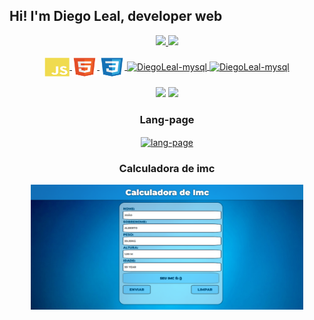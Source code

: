 ## Hi! I'm Diego Leal, developer web

<div align="center" >
  <a href="https://github.com/Diegoleal225">
  <img height="150em"  src="https://github-readme-stats.vercel.app/api?username=Diegoleal225&show_icons=true&theme=dark&include_all_commits=true&count_private=true"/>
  <img height="150em" src="https://github-readme-stats.vercel.app/api/top-langs/?username=Diegoleal225&layout=compact&langs_count=7&theme=dark"/>
</div>
<div   style="display: inline_block" align="center"><br>
  <img align="center" alt="DiegoLeal-Js" height="30" width="40"  src="https://raw.githubusercontent.com/devicons/devicon/master/icons/javascript/javascript-plain.svg" target="_blank">
  <img align="center" alt="DiegoLeal-HTML" height="30" width="40" src="https://raw.githubusercontent.com/devicons/devicon/master/icons/html5/html5-original.svg" target="_blank">
  <img align="center" alt="DiegoLeal-CSS" height="30" width="40" src="https://raw.githubusercontent.com/devicons/devicon/master/icons/css3/css3-original.svg" target="_blank">
  <img align="center" alt="DiegoLeal-mysql" height="30" width="40" src="https://img.shields.io/badge/Oracle-F80000?style=for-the-badge&logo=Oracle&logoColor=white" target="_blank">
  <img align="center" alt="DiegoLeal-mysql" height="30" width="40" src="https://img.shields.io/badge/MySQL-005C84?style=for-the-badge&logo=mysql&logoColor=white" target="_blank">
</div>
<br>   
  <div align="center">
  <a href="https://www.linkedin.com/in/di%C3%AAgo-leal-02505a23a"> <img height="30" align:"center" src="https://img.shields.io/badge/LinkedIn-0077B5?style=for-the-badge&logo=linkedin&logoColor=white" target="_blank"></a>  
  <a href="https://api.whatsapp.com/send/?phone=77981338523&text&type=phone_number&app_absent=0" target="_blank"><img height="30"     align:"center" src="https://img.shields.io/badge/WhatsApp-25D366?style=for-the-badge&logo=whatsapp&logoColor=white" target="_blank"></a>
  </div>
  <div align="center">  
    <h3> Lang-page</h3>
    <a href="https://diegoleal225.github.io/project-lang-page/lang.html"><img  align="center" alt="lang-page" height="200em" width"200em" src="https://github.com/Diegoleal225/project-lang-page/blob/main/assets/img/walpaper.png?raw=true" target="_blank"></a>   
  </div>
    <div align="center">  
    <h3> Calculadora de imc</h3>
    <a href="https://diegoleal225.github.io/project-calculadora-imc/final.html"><img  align="center" alt="calculado-imc" height="200em" width"200em" src="https://github.com/Diegoleal225/project-calculadora-imc/blob/main/assets/calculadora-imc.png?raw=true" target="_blank"></a>   
  </div>
